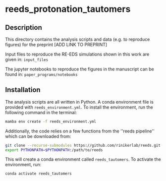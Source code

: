 # reeds_protonation_tautomers

## Description

This directory contains the analysis scripts and data (e.g. to reproduce figures) for the preprint [ADD LINK TO PREPRINT]

Input files to reproduce the RE-EDS simulations shown in this work are given in: `input_files`

The jupyter notebooks to reproduce the figures in the manuscript can be found in: `paper_programs/notebooks`

## Installation

The analysis scripts are all written in Python. A conda environment file is provided with `reeds_environment.yml`. To install the environment, run the following command in the terminal:

```bash
mamba env create -f reeds_environment.yml
```

Additionally, the code relies on a few functions from the ''reeds pipeline'' which can be downloaded from:
```bash
git clone --recurse-submodules https://github.com/rinikerlab/reeds.git
export PYTHONPATH=$PYTHONPATH:/path/to/reeds
```

This will create a conda environment called `reeds_tautomers`. To activate the environment, run:

```bash
conda activate reeds_tautomers
```
